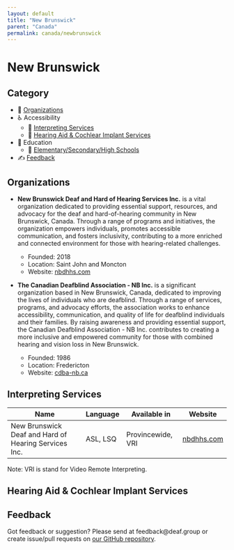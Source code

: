 ```yaml
---
layout: default
title: "New Brunswick"
parent: "Canada"
permalink: canada/newbrunswick
---
```

# New Brunswick
## Category
- 🏢 [Organizations](#organizations)
- ♿ Accessibility
  - 💬 [Interpreting Services](#interpreting-services)
  - 🦻 [Hearing Aid & Cochlear Implant Services](#hearing-aid-&-cochlear-impant-services)
- 📖 Education
    - 🏫 [Elementary/Secondary/High Schools](#elementarysecondaryhigh-schools)
- ✍️ [Feedback](#feedback)

## Organizations

- **New Brunswick Deaf and Hard of Hearing Services Inc.** is a vital organization dedicated to providing essential support, resources, and advocacy for the deaf and hard-of-hearing community in New Brunswick, Canada. Through a range of programs and initiatives, the organization empowers individuals, promotes accessible communication, and fosters inclusivity, contributing to a more enriched and connected environment for those with hearing-related challenges.   
  - Founded: 2018
  - Location: Saint John and Moncton
  - Website: [nbdhhs.com](http://nbdhhs.com/)

- **The Canadian Deafblind Association - NB Inc.** is a significant organization based in New Brunswick, Canada, dedicated to improving the lives of individuals who are deafblind. Through a range of services, programs, and advocacy efforts, the association works to enhance accessibility, communication, and quality of life for deafblind individuals and their families. By raising awareness and providing essential support, the Canadian Deafblind Association - NB Inc. contributes to creating a more inclusive and empowered community for those with combined hearing and vision loss in New Brunswick.
   - Founded: 1986
   - Location: Fredericton
   - Website: [cdba-nb.ca](https://www.cdba-nb.ca/about_us)

## Interpreting Services

| Name | Language | Available in | Website |
|------|----------|--------------|---------|
| New Brunswick Deaf and Hard of Hearing Services Inc. | ASL, LSQ | Provincewide, VRI | [nbdhhs.com](http://nbdhhs.com/InterpServices.php) |

Note: VRI is stand for Video Remote Interpreting.

## Hearing Aid & Cochlear Implant Services


## Feedback
Got feedback or suggestion? Please send at <!-- fsdvwqs -->feed<!-- asdzxcwqe -->back<!-- zndoasdifg -->@<!-- dsafasdf  -->deaf.<!-- bncjdhsatuy -->group or create issue/pull requests on [our GitHub repository](https://github.com/BatteryDie/resources.deaf.group).